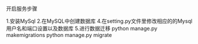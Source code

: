 开启服务步骤

1.安装MySql
2.在MySQL中创建数据库
4.在setting.py文件里修改相应的的Mysql用户名和端口设置以及数据库
5.进行数据迁移
python manage.py makemigrations
python manage.py migrate